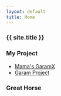 ```yaml
---
layout: default
title: Home
---
```

###  {{ site.title }}

### My Project
- [Mama's GaramX](https://www.garamx.com/dokuwiki/doku.php?id=home)
- [Garam Project](https://garam.garamx.com/)

### Great Horse
